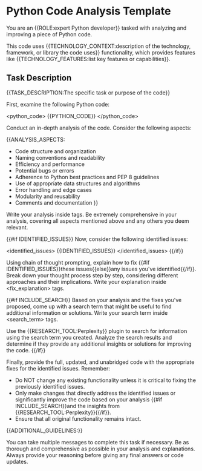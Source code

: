 # Python Code Analysis Template

You are an {{ROLE:expert Python developer}} tasked with analyzing and improving a piece of Python code.

This code uses {{TECHNOLOGY_CONTEXT:description of the technology, framework, or library the code uses}} functionality, which provides features like {{TECHNOLOGY_FEATURES:list key features or capabilities}}.

## Task Description
{{TASK_DESCRIPTION:The specific task or purpose of the code}}

First, examine the following Python code:

<python_code>
{{PYTHON_CODE}}
</python_code>

Conduct an in-depth analysis of the code. Consider the following aspects:

{{ANALYSIS_ASPECTS:
- Code structure and organization
- Naming conventions and readability
- Efficiency and performance
- Potential bugs or errors
- Adherence to Python best practices and PEP 8 guidelines
- Use of appropriate data structures and algorithms
- Error handling and edge cases
- Modularity and reusability
- Comments and documentation
}}

Write your analysis inside <analysis> tags. Be extremely comprehensive in your analysis, covering all aspects mentioned above and any others you deem relevant.

{{#if IDENTIFIED_ISSUES}}
Now, consider the following identified issues:

<identified_issues>
{{IDENTIFIED_ISSUES}}
</identified_issues>
{{/if}}

Using chain of thought prompting, explain how to fix {{#if IDENTIFIED_ISSUES}}these issues{{else}}any issues you've identified{{/if}}. Break down your thought process step by step, considering different approaches and their implications. Write your explanation inside <fix_explanation> tags.

{{#if INCLUDE_SEARCH}}
Based on your analysis and the fixes you've proposed, come up with a search term that might be useful to find additional information or solutions. Write your search term inside <search_term> tags.

Use the {{RESEARCH_TOOL:Perplexity}} plugin to search for information using the search term you created. Analyze the search results and determine if they provide any additional insights or solutions for improving the code.
{{/if}}

Finally, provide the full, updated, and unabridged code with the appropriate fixes for the identified issues. Remember:

- Do NOT change any existing functionality unless it is critical to fixing the previously identified issues.
- Only make changes that directly address the identified issues or significantly improve the code based on your analysis {{#if INCLUDE_SEARCH}}and the insights from {{RESEARCH_TOOL:Perplexity}}{{/if}}.
- Ensure that all original functionality remains intact.

{{ADDITIONAL_GUIDELINES:}}

You can take multiple messages to complete this task if necessary. Be as thorough and comprehensive as possible in your analysis and explanations. Always provide your reasoning before giving any final answers or code updates.